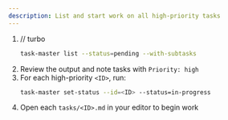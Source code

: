```yaml
---
description: List and start work on all high-priority tasks
---
```


1. // turbo
   ```bash
   task-master list --status=pending --with-subtasks
   ```
2. Review the output and note tasks with `Priority: high`
3. For each high-priority `<ID>`, run:
   ```bash
   task-master set-status --id=<ID> --status=in-progress
   ```
4. Open each `tasks/<ID>.md` in your editor to begin work
